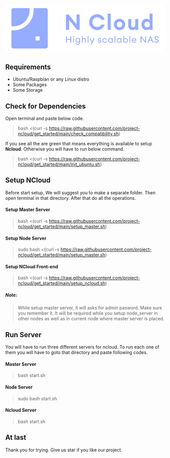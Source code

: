 ![Ncloud - Highly scalable NAS](https://github.com/project-ncloud/get_started/raw/main/logo.png)

## Requirements

- Ubuntu/Raspbian or any Linux distro
- Some Packages
- Some Storage

## Check for Dependencies

Open terminal and paste below code.

> bash <(curl -s https://raw.githubusercontent.com/project-ncloud/get_started/main/check_compatibility.sh)

If you see all the are green that means everything is available to setup **Ncloud**.
Otherwise you will have to run below command.

> bash <(curl -s https://raw.githubusercontent.com/project-ncloud/get_started/main/init_ubuntu.sh)

## Setup NCloud

Before start setup, We will suggest you to make a separate folder. Then open terminal in that directory. After that do all the operations.

#### Setup Master Server

> bash <(curl -s https://raw.githubusercontent.com/project-ncloud/get_started/main/setup_master.sh)

#### Setup Node Server

> sudo bash <(curl -s https://raw.githubusercontent.com/project-ncloud/get_started/main/setup_master.sh)

#### Setup NCloud Front-end

> bash <(curl -s https://raw.githubusercontent.com/project-ncloud/get_started/main/setup_ncloud.sh)

##### Note:

> While setup master server, it will asks for admin pasword. Make sure you remember it. It will be required while you setup node_server in other nodes as well as in current node where master server is placed.

## Run Server

You will have to run three different servers for ncloud.
To run each one of them you will have to goto that directory and paste following codes.

#### Master Server

> bash start.sh

#### Node Server

> sudo bash start.sh

#### Ncloud Server

> bash start.sh

## At last

Thank you for trying. Give us star if you like our project.
